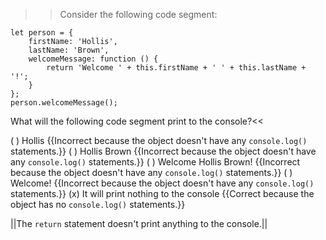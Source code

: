 >>Consider the following code segment:

```
let person = {
    firstName: 'Hollis',
    lastName: 'Brown',
    welcomeMessage: function () {
        return 'Welcome ' + this.firstName + ' ' + this.lastName + '!';
    }
};
person.welcomeMessage();
```

What will the following code segment print to the console?<<

( ) Hollis {{Incorrect because the object doesn't have any `console.log()` statements.}}
( ) Hollis Brown {{Incorrect because the object doesn't have any `console.log()` statements.}}
( ) Welcome Hollis Brown! {{Incorrect because the object doesn't have any `console.log()` statements.}}
( ) Welcome! {{Incorrect because the object doesn't have any `console.log()` statements.}}
(x) It will print nothing to the console {{Correct because the object has no `console.log()` statements.}}

||The `return` statement doesn't print anything to the console.||